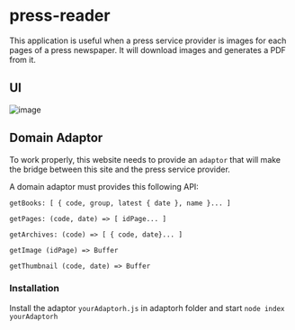 # press-reader

This application is useful when a press service provider is images for each pages of a press newspaper. It will download images and generates a PDF from it.

## UI

![image](https://github.com/pdulvp/press-reader/assets/28950124/0bdcf5c2-ab4e-4aca-a66d-f11e111d72f3)

## Domain Adaptor

To work properly, this website needs to provide an `adaptor` that will make the bridge between this site and the press service provider.

A domain adaptor must provides this following API:

`getBooks: [ { code, group, latest { date }, name }... ]`
  
`getPages: (code, date) => [ idPage... ]`

`getArchives: (code) => [ { code, date}... ]`

`getImage (idPage) => Buffer`

`getThumbnail (code, date) => Buffer`

### Installation

Install the adaptor `yourAdaptorh.js` in adaptorh folder and start `node index yourAdaptorh`

